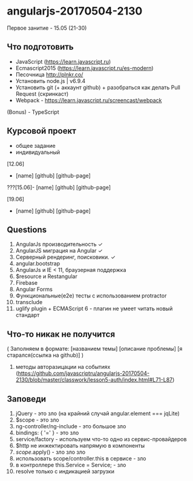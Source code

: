 # angularjs-20170504-2130


Первое занитие - 15.05 (21-30)

## Что подготовить

- JavaScript (https://learn.javascript.ru)
- Ecmascript2015 (https://learn.javascript.ru/es-modern)
- Песочница http://plnkr.co/
- Установить node.js | v6.9.4
- Установить git (+ аккаунт github) + разобраться как делать Pull Request (скринкаст)
- Webpack - https://learn.javascript.ru/screencast/webpack

(Bonus) - TypeScript

## Курсовой проект
- общее задание
- индивидуальный

[12.06]

- [name] [github] [github-page]


???[15.06]- [name] [github] [github-page]


[19.06]

- [name] [github] [github-page]


## Questions
1. AngularJs производительность   ✓
2. AngularJS миграция на Angular  ✓
3. Серверный рендеринг, поисковики. ✓
4. angular.bootstrap
5. AngularJs и IE < 11, браузерная поддержка
6. $resource и Restangular
7. Firebase
8. Angular Forms
9. Функциональные(e2e) тесты с использованием protractor
10. transclude
11. uglify plugin + ECMAScript 6 - плагин не умеет читать новый стандарт


## Что-то никак не получится
( Заполняем в формате: [названием темы] [описание проблемы] [я старался(ссылка на github)] )

1. методы авторазицации на событиях (https://github.com/javascriptru/angularjs-20170504-2130/blob/master/classwork/lesson5-auth/index.html#L71-L87)

## Заповеди
1. jQuery - это зло (на крайний случай angular.element === jqLite)
2. $scope - это зло
3. ng-controller/ng-include - это большое зло
4. bindings: { '=' } - это зло
5. service/factory - используем что-то одно из сервис-провайдеров
6. $http не инжектировать напрямую в компоненты
7. $scope.$apply() - зло зло зло
8. использовать scope/controller.this в сервисе - зло
9. в контроллере this.Service = Service; - зло
10. resolve только с индикацией загрузки



